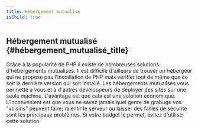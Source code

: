```yaml
---
title: Hébergement mutualisé
isChild: true
---
```


## Hébergement mutualisé {#hébergement_mutualisé_title}

Grâce à la popularité de PHP il existe de nombreuses solutions d'hébergements mutualisés. Il est difficile d'ailleurs 
de trouver un hébergeur qui ne propose pas l'installation de PHP mais vérifier tout de même que ce soit la 
dernière version qui soit installé. Les hébergements mutualisés vous permette à vous et à d'autres développeurs de 
déployer des sites sur une seule machine. L'avantage est que cela est une solution économique. L'inconvénient est 
que vous ne savez jamais quel genre de grabuge vos "voisins" peuvent faire; ralentir le serveur ou laisser des failles 
de sécurité sont les principaux problèmes. Si votre budget le permet, évitez d'utiliser cette solution.
